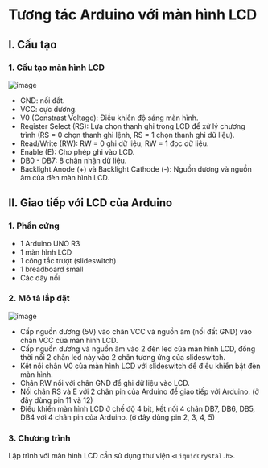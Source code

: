 # Tương tác Arduino với màn hình LCD

## I. Cấu tạo

### 1. Cấu tạo màn hình LCD

![image](https://user-images.githubusercontent.com/114990730/232100003-3866e3d7-be67-47ea-afd4-c485fb473d04.png)

- GND: nối đất.
- VCC: cực dương.
- V0 (Constrast Voltage): Điều khiển độ sáng màn hình.
- Register Select (RS): Lựa chọn thanh ghi trong LCD để xử lý chương trình (RS = 0 chọn thanh ghi lệnh, RS = 1 chọn thanh ghi dữ liệu).
- Read/Write (RW): RW = 0 ghi dữ liệu, RW = 1 đọc dữ liệu.
- Enable (E): Cho phép ghi vào LCD.
- DB0 - DB7: 8 chân nhận dữ liệu.
- Backlight Anode (+) và Backlight Cathode (-): Nguồn dương và nguồn âm của đèn màn hình LCD.

## II. Giao tiếp với LCD của Arduino

### 1. Phần cứng

- 1 Arduino UNO R3
- 1 màn hình LCD
- 1 công tắc trượt (slideswitch)
- 1 breadboard small
- Các dây nối

### 2. Mô tả lắp đặt

![image](https://user-images.githubusercontent.com/114990730/233641689-3420ec20-ca59-4afe-81ba-8b095756578b.png)

- Cấp nguồn dương (5V) vào chân VCC và nguồn âm (nối đất GND) vào chân VCC của màn hình LCD.
- Cấp nguồn dương và nguồn âm vào 2 đèn led của màn hình LCD, đồng thời nối 2 chân led này vào 2 chân tương ứng của slideswitch.
- Kết nối chân V0 của màn hình LCD với slideswitch để điều khiển bật đèn màn hình.
- Chân RW nối với chân GND để ghi dữ liệu vào LCD.
- Nối chân RS và E với 2 chân pin của Arduino để giao tiếp với Arduino. (ở đây dùng pin 11 và 12)
- Điều khiển màn hình LCD ở chế độ 4 bit, kết nối 4 chân DB7, DB6, DB5, DB4 với 4 chân pin của Arduino. (ở đây dùng pin 2, 3, 4, 5)

### 3. Chương trình

Lập trình với màn hình LCD cần sử dụng thư viện `<LiquidCrystal.h>`.

```

```
